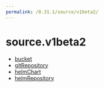 ```yaml
---
permalink: /0.31.1/source/v1beta2/
---
```


# source.v1beta2



* [bucket](bucket.md)
* [gitRepository](gitRepository.md)
* [helmChart](helmChart.md)
* [helmRepository](helmRepository.md)